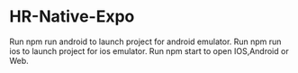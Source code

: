 # HR-Native-Expo

Run npm run android to launch project for android emulator.
Run npm run ios to launch project for ios emulator.
Run npm start to open IOS,Android or Web.
